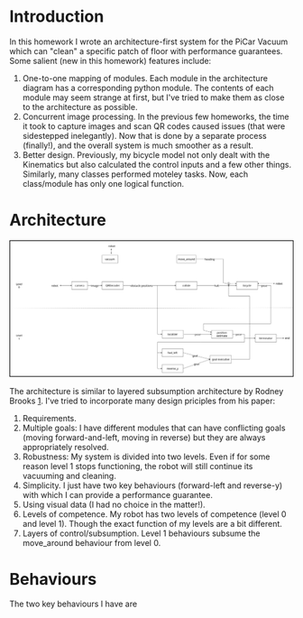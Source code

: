 # Introduction

In this homework I wrote an architecture-first system for the PiCar Vacuum which can "clean" a specific patch of floor with performance guarantees. Some salient (new in this homework) features include:

1. One-to-one mapping of modules. Each module in the architecture diagram has a corresponding python module. The contents of each module may seem strange at first, but I've tried to make them as close to the architecture as possible.
2. Concurrent image processing. In the previous few homeworks, the time it took to capture images and scan QR codes caused issues (that were sidestepped inelegantly). Now that is done by a separate process (finally!), and the overall system is much smoother as a result.
3. Better design. Previously, my bicycle model not only dealt with the Kinematics but also calculated the control inputs and a few other things. Similarly, many classes performed moteley tasks. Now, each class/module has only one logical function.

# Architecture

![My Architecture](plots/robot_architecture.png)

The architecture is similar to layered subsumption architecture by Rodney Brooks [1](http://mrsl.rice.edu/sites/mrsl.rice.edu/files/BehaviorSystem.pdf). I've tried to incorporate many design priciples from his paper:

1. Requirements.
  1. Multiple goals: I have different modules that can have conflicting goals (moving forward-and-left, moving in reverse) but they are always appropriately resolved.
  2. Robustness: My system is divided into two levels. Even if for some reason level 1 stops functioning, the robot will still continue its vacuuming and cleaning.
2. Simplicity. I just have two key behaviours (forward-left and reverse-y) with which I can provide a performance guarantee.
3. Using visual data (I had no choice in the matter!).
4. Levels of competence. My robot has two levels of competence (level 0 and level 1). Though the exact function of my levels are a bit different.
5. Layers of control/subsumption. Level 1 behaviours subsume the move_around behaviour from level 0.

# Behaviours

The two key behaviours I have are